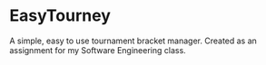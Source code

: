 # EasyTourney
A simple, easy to use tournament bracket manager. Created as an assignment for my Software Engineering class.
